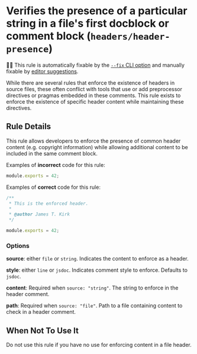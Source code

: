 # Verifies the presence of a particular string in a file's first docblock or comment block (`headers/header-presence`)

🔧💡 This rule is automatically fixable by the [`--fix` CLI option](https://eslint.org/docs/latest/user-guide/command-line-interface#--fix) and manually fixable by [editor suggestions](https://eslint.org/docs/developer-guide/working-with-rules#providing-suggestions).

<!-- end auto-generated rule header -->

While there are several rules that enforce the existence of headers in source
files, these often conflict with tools that use or add preprocessor directives
or pragmas embedded in these comments. This rule exists to enforce the
existence of specific header content while maintaining these directives.

## Rule Details

This rule allows developers to enforce the presence of common header content
(e.g. copyright information) while allowing additional content to be included
in the same comment block.

Examples of **incorrect** code for this rule:

```js
module.exports = 42;
```

Examples of **correct** code for this rule:

```js
/**
 * This is the enforced header.
 *
 * @author James T. Kirk
 */

module.exports = 42;
```

### Options

**source**: either `file` or `string`. Indicates the content to enforce
as a header.

**style**: either `line` or `jsdoc`. Indicates comment style to enforce.
Defaults to `jsdoc`.

**content**: Required when `source: "string"`. The string to enforce in the
header comment.

**path**: Required when `source: "file"`. Path to a file containing content
to check in a header comment.

## When Not To Use It

Do not use this rule if you have no use for enforcing content in a file header.
